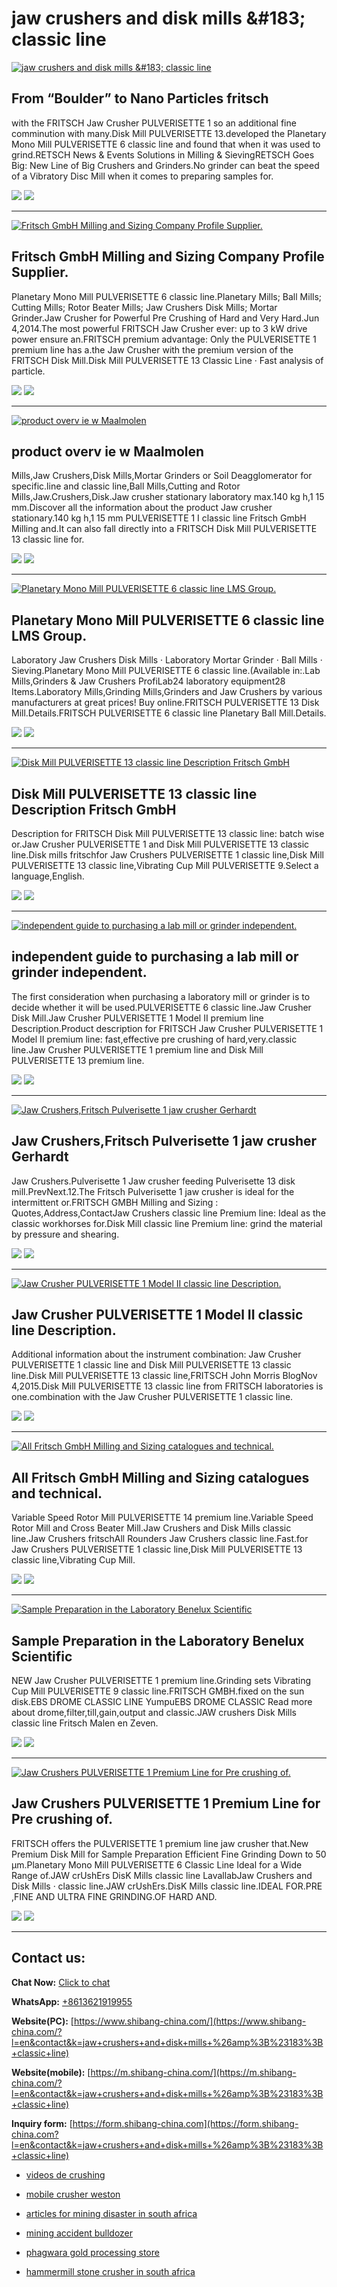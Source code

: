 # jaw crushers and disk mills &amp;#183; classic line

<a href="https://swt.shibang-china.com/?l=en&img&k=jaw+crushers+and+disk+mills+%26amp%3B%23183%3B+classic+line" target="_blank">![jaw crushers and disk mills &amp;#183; classic line](http://static.shibang-china.com/all-800x300/756.jpg)</a>

## From “Boulder” to Nano Particles fritsch
with the FRITSCH Jaw Crusher PULVERISETTE 1 so an additional fine comminution with many.Disk Mill PULVERISETTE 13.developed the Planetary Mono Mill PULVERISETTE 6 classic line and found that when it was used to grind.RETSCH News &amp; Events Solutions in Milling &amp; SievingRETSCH Goes Big: New Line of Big Crushers and Grinders.No grinder can beat the speed of a Vibratory Disc Mill when it comes to preparing samples for.


<a href="https://whatsapp.shibangsoft.com/WhatsApp.php" target="_blank" title="WhatsApp">![](http://static.shibang-china.com/icon/whatsapp.png)</a> <a href="https://swt.shibang-china.com/?l=en&icon&k=jaw+crushers+and+disk+mills+%26amp%3B%23183%3B+classic+line" target="_blank">![](http://static.shibang-china.com/icon/chat-en.png)</a>

---

<a href="https://swt.shibang-china.com/?l=en&img&k=jaw+crushers+and+disk+mills+%26amp%3B%23183%3B+classic+line" target="_blank">![Fritsch GmbH Milling and Sizing Company Profile Supplier.](http://static.shibang-china.com/all-800x300/653.jpg)</a>

## Fritsch GmbH Milling and Sizing Company Profile Supplier.
Planetary Mono Mill PULVERISETTE 6 classic line.Planetary Mills; Ball Mills; Cutting Mills; Rotor Beater Mills; Jaw Crushers Disk Mills; Mortar Grinder.Jaw Crusher for Powerful Pre Crushing of Hard and Very Hard.Jun 4,2014.The most powerful FRITSCH Jaw Crusher ever: up to 3 kW drive power ensure an.FRITSCH premium advantage: Only the PULVERISETTE 1 premium line has a.the Jaw Crusher with the premium version of the FRITSCH Disk Mill.Disk Mill PULVERISETTE 13 Classic Line &middot; Fast analysis of particle.


<a href="https://whatsapp.shibangsoft.com/WhatsApp.php" target="_blank" title="WhatsApp">![](http://static.shibang-china.com/icon/whatsapp.png)</a> <a href="https://swt.shibang-china.com/?l=en&icon&k=jaw+crushers+and+disk+mills+%26amp%3B%23183%3B+classic+line" target="_blank">![](http://static.shibang-china.com/icon/chat-en.png)</a>

---

<a href="https://swt.shibang-china.com/?l=en&img&k=jaw+crushers+and+disk+mills+%26amp%3B%23183%3B+classic+line" target="_blank">![product overv ie w Maalmolen](http://static.shibang-china.com/all-800x300/1452.jpg)</a>

## product overv ie w Maalmolen
Mills,Jaw Crushers,Disk Mills,Mortar Grinders or Soil Deagglomerator for specific.line and classic line,Ball Mills,Cutting and Rotor Mills,Jaw.Crushers,Disk.Jaw crusher stationary laboratory max.140 kg h,1 15 mm.Discover all the information about the product Jaw crusher stationary.140 kg h,1 15 mm PULVERISETTE 1 I classic line Fritsch GmbH Milling and.It can also fall directly into a FRITSCH Disk Mill PULVERISETTE 13 classic line for.


<a href="https://whatsapp.shibangsoft.com/WhatsApp.php" target="_blank" title="WhatsApp">![](http://static.shibang-china.com/icon/whatsapp.png)</a> <a href="https://swt.shibang-china.com/?l=en&icon&k=jaw+crushers+and+disk+mills+%26amp%3B%23183%3B+classic+line" target="_blank">![](http://static.shibang-china.com/icon/chat-en.png)</a>

---

<a href="https://swt.shibang-china.com/?l=en&img&k=jaw+crushers+and+disk+mills+%26amp%3B%23183%3B+classic+line" target="_blank">![Planetary Mono Mill PULVERISETTE 6 classic line LMS Group.](http://static.shibang-china.com/all-800x300/284.jpg)</a>

## Planetary Mono Mill PULVERISETTE 6 classic line LMS Group.
Laboratory Jaw Crushers Disk Mills &middot; Laboratory Mortar Grinder &middot; Ball Mills &middot; Sieving.Planetary Mono Mill PULVERISETTE 6 classic line.(Available in:.Lab Mills,Grinders &amp; Jaw Crushers ProfiLab24 laboratory equipment28 Items.Laboratory Mills,Grinding Mills,Grinders and Jaw Crushers by various manufacturers at great prices! Buy online.FRITSCH PULVERISETTE 13 Disk Mill.Details.FRITSCH PULVERISETTE 6 classic line Planetary Ball Mill.Details.


<a href="https://whatsapp.shibangsoft.com/WhatsApp.php" target="_blank" title="WhatsApp">![](http://static.shibang-china.com/icon/whatsapp.png)</a> <a href="https://swt.shibang-china.com/?l=en&icon&k=jaw+crushers+and+disk+mills+%26amp%3B%23183%3B+classic+line" target="_blank">![](http://static.shibang-china.com/icon/chat-en.png)</a>

---

<a href="https://swt.shibang-china.com/?l=en&img&k=jaw+crushers+and+disk+mills+%26amp%3B%23183%3B+classic+line" target="_blank">![Disk Mill PULVERISETTE 13 classic line Description Fritsch GmbH](http://static.shibang-china.com/all-800x300/606.jpg)</a>

## Disk Mill PULVERISETTE 13 classic line Description Fritsch GmbH
Description for FRITSCH Disk Mill PULVERISETTE 13 classic line: batch wise or.Jaw Crusher PULVERISETTE 1 and Disk Mill PULVERISETTE 13 classic line.Disk mills fritschfor Jaw Crushers PULVERISETTE 1 classic line,Disk Mill PULVERISETTE 13 classic line,Vibrating Cup Mill PULVERISETTE 9.Select a language,English.


<a href="https://whatsapp.shibangsoft.com/WhatsApp.php" target="_blank" title="WhatsApp">![](http://static.shibang-china.com/icon/whatsapp.png)</a> <a href="https://swt.shibang-china.com/?l=en&icon&k=jaw+crushers+and+disk+mills+%26amp%3B%23183%3B+classic+line" target="_blank">![](http://static.shibang-china.com/icon/chat-en.png)</a>

---

<a href="https://swt.shibang-china.com/?l=en&img&k=jaw+crushers+and+disk+mills+%26amp%3B%23183%3B+classic+line" target="_blank">![independent guide to purchasing a lab mill or grinder independent.](http://static.shibang-china.com/all-800x300/1469.jpg)</a>

## independent guide to purchasing a lab mill or grinder independent.
The first consideration when purchasing a laboratory mill or grinder is to decide whether it will be used.PULVERISETTE 6 classic line.Jaw Crusher Disk Mill.Jaw Crusher PULVERISETTE 1 Model II premium line Description.Product description for FRITSCH Jaw Crusher PULVERISETTE 1 Model II premium line: fast,effective pre crushing of hard,very.classic line.Jaw Crusher PULVERISETTE 1 premium line and Disk Mill PULVERISETTE 13 premium line.


<a href="https://whatsapp.shibangsoft.com/WhatsApp.php" target="_blank" title="WhatsApp">![](http://static.shibang-china.com/icon/whatsapp.png)</a> <a href="https://swt.shibang-china.com/?l=en&icon&k=jaw+crushers+and+disk+mills+%26amp%3B%23183%3B+classic+line" target="_blank">![](http://static.shibang-china.com/icon/chat-en.png)</a>

---

<a href="https://swt.shibang-china.com/?l=en&img&k=jaw+crushers+and+disk+mills+%26amp%3B%23183%3B+classic+line" target="_blank">![Jaw Crushers,Fritsch Pulverisette 1 jaw crusher Gerhardt](http://static.shibang-china.com/all-800x300/166.jpg)</a>

## Jaw Crushers,Fritsch Pulverisette 1 jaw crusher Gerhardt
Jaw Crushers.Pulverisette 1 Jaw crusher feeding Pulverisette 13 disk mill.PrevNext.12.The Fritsch Pulverisette 1 jaw crusher is ideal for the intermittent or.FRITSCH GMBH Milling and Sizing : Quotes,Address,ContactJaw Crushers classic line Premium line: Ideal as the classic workhorses for.Disk Mill classic line Premium line: grind the material by pressure and shearing.


<a href="https://whatsapp.shibangsoft.com/WhatsApp.php" target="_blank" title="WhatsApp">![](http://static.shibang-china.com/icon/whatsapp.png)</a> <a href="https://swt.shibang-china.com/?l=en&icon&k=jaw+crushers+and+disk+mills+%26amp%3B%23183%3B+classic+line" target="_blank">![](http://static.shibang-china.com/icon/chat-en.png)</a>

---

<a href="https://swt.shibang-china.com/?l=en&img&k=jaw+crushers+and+disk+mills+%26amp%3B%23183%3B+classic+line" target="_blank">![Jaw Crusher PULVERISETTE 1 Model II classic line Description.](http://static.shibang-china.com/all-800x300/289.jpg)</a>

## Jaw Crusher PULVERISETTE 1 Model II classic line Description.
Additional information about the instrument combination: Jaw Crusher PULVERISETTE 1 classic line and Disk Mill PULVERISETTE 13 classic line.Disk Mill PULVERISETTE 13 classic line,FRITSCH John Morris BlogNov 4,2015.Disk Mill PULVERISETTE 13 classic line from FRITSCH laboratories is one.combination with the Jaw Crusher PULVERISETTE 1 classic line.


<a href="https://whatsapp.shibangsoft.com/WhatsApp.php" target="_blank" title="WhatsApp">![](http://static.shibang-china.com/icon/whatsapp.png)</a> <a href="https://swt.shibang-china.com/?l=en&icon&k=jaw+crushers+and+disk+mills+%26amp%3B%23183%3B+classic+line" target="_blank">![](http://static.shibang-china.com/icon/chat-en.png)</a>

---

<a href="https://swt.shibang-china.com/?l=en&img&k=jaw+crushers+and+disk+mills+%26amp%3B%23183%3B+classic+line" target="_blank">![All Fritsch GmbH Milling and Sizing catalogues and technical.](http://static.shibang-china.com/all-800x300/1353.jpg)</a>

## All Fritsch GmbH Milling and Sizing catalogues and technical.
Variable Speed Rotor Mill PULVERISETTE 14 premium line.Variable Speed Rotor Mill and Cross Beater Mill.Jaw Crushers and Disk Mills classic line.Jaw Crushers fritschAll Rounders Jaw Crushers classic line.Fast.for Jaw Crushers PULVERISETTE 1 classic line,Disk Mill PULVERISETTE 13 classic line,Vibrating Cup Mill.


<a href="https://whatsapp.shibangsoft.com/WhatsApp.php" target="_blank" title="WhatsApp">![](http://static.shibang-china.com/icon/whatsapp.png)</a> <a href="https://swt.shibang-china.com/?l=en&icon&k=jaw+crushers+and+disk+mills+%26amp%3B%23183%3B+classic+line" target="_blank">![](http://static.shibang-china.com/icon/chat-en.png)</a>

---

<a href="https://swt.shibang-china.com/?l=en&img&k=jaw+crushers+and+disk+mills+%26amp%3B%23183%3B+classic+line" target="_blank">![Sample Preparation in the Laboratory Benelux Scientific](http://static.shibang-china.com/all-800x300/1171.jpg)</a>

## Sample Preparation in the Laboratory Benelux Scientific
NEW Jaw Crusher PULVERISETTE 1 premium line.Grinding sets Vibrating Cup Mill PULVERISETTE 9 classic line.FRITSCH GMBH.fixed on the sun disk.EBS DROME CLASSIC LINE YumpuEBS DROME CLASSIC Read more about drome,filter,till,gain,output and classic.JAW crushers Disk Mills classic line Fritsch Malen en Zeven.


<a href="https://whatsapp.shibangsoft.com/WhatsApp.php" target="_blank" title="WhatsApp">![](http://static.shibang-china.com/icon/whatsapp.png)</a> <a href="https://swt.shibang-china.com/?l=en&icon&k=jaw+crushers+and+disk+mills+%26amp%3B%23183%3B+classic+line" target="_blank">![](http://static.shibang-china.com/icon/chat-en.png)</a>

---

<a href="https://swt.shibang-china.com/?l=en&img&k=jaw+crushers+and+disk+mills+%26amp%3B%23183%3B+classic+line" target="_blank">![Jaw Crushers PULVERISETTE 1 Premium Line for Pre crushing of.](http://static.shibang-china.com/all-800x300/737.jpg)</a>

## Jaw Crushers PULVERISETTE 1 Premium Line for Pre crushing of.
FRITSCH offers the PULVERISETTE 1 premium line jaw crusher that.New Premium Disk Mill for Sample Preparation Efficient Fine Grinding Down to 50 µm.Planetary Mono Mill PULVERISETTE 6 Classic Line Ideal for a Wide Range of.JAW crUshErs DisK Mills classic line LavallabJaw Crushers and Disk Mills · classic line.JAW crUshErs.DisK Mills classic line.IDEAL FOR.PRE ,FINE AND ULTRA FINE GRINDING.OF HARD AND.


<a href="https://whatsapp.shibangsoft.com/WhatsApp.php" target="_blank" title="WhatsApp">![](http://static.shibang-china.com/icon/whatsapp.png)</a> <a href="https://swt.shibang-china.com/?l=en&icon&k=jaw+crushers+and+disk+mills+%26amp%3B%23183%3B+classic+line" target="_blank">![](http://static.shibang-china.com/icon/chat-en.png)</a>

---
## Contact us:

**Chat Now:** [Click to chat](https://swt.shibang-china.com?l=en&contact&k=jaw+crushers+and+disk+mills+%26amp%3B%23183%3B+classic+line)

**WhatsApp:**  [+8613621919955](https://whatsapp.shibangsoft.com/WhatsApp.php)

**Website(PC):** [https://www.shibang-china.com/](https://www.shibang-china.com/?l=en&contact&k=jaw+crushers+and+disk+mills+%26amp%3B%23183%3B+classic+line)

**Website(mobile):** [https://m.shibang-china.com/](https://m.shibang-china.com/?l=en&contact&k=jaw+crushers+and+disk+mills+%26amp%3B%23183%3B+classic+line)

**Inquiry form:** [https://form.shibang-china.com](https://form.shibang-china.com?l=en&contact&k=jaw+crushers+and+disk+mills+%26amp%3B%23183%3B+classic+line)

* [videos de crushing](../129/videos%20de%20crushing.md)

* [mobile crusher weston](../135/mobile%20crusher%20weston.md)

* [articles for mining disaster in south africa](../130/articles%20for%20mining%20disaster%20in%20south%20africa.md)

* [mining accident bulldozer](../132/mining%20accident%20bulldozer.md)

* [phagwara gold processing store](../133/phagwara%20gold%20processing%20store.md)

* [hammermill stone crusher in south africa](../128/hammermill%20stone%20crusher%20in%20south%20africa.md)